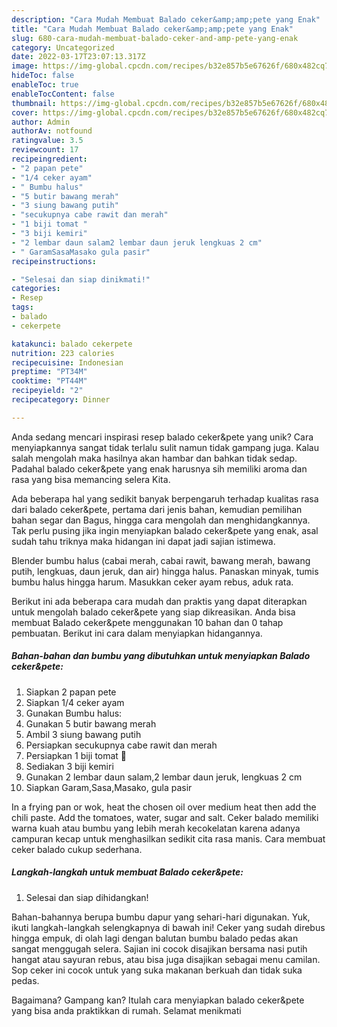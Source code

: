 ```yaml
---
description: "Cara Mudah Membuat Balado ceker&amp;amp;pete yang Enak"
title: "Cara Mudah Membuat Balado ceker&amp;amp;pete yang Enak"
slug: 680-cara-mudah-membuat-balado-ceker-and-amp-pete-yang-enak
category: Uncategorized
date: 2022-03-17T23:07:13.317Z
image: https://img-global.cpcdn.com/recipes/b32e857b5e67626f/680x482cq70/balado-cekerpete-foto-resep-utama.jpg
hideToc: false
enableToc: true
enableTocContent: false
thumbnail: https://img-global.cpcdn.com/recipes/b32e857b5e67626f/680x482cq70/balado-cekerpete-foto-resep-utama.jpg
cover: https://img-global.cpcdn.com/recipes/b32e857b5e67626f/680x482cq70/balado-cekerpete-foto-resep-utama.jpg
author: Admin
authorAv: notfound
ratingvalue: 3.5
reviewcount: 17
recipeingredient:
- "2 papan pete"
- "1/4 ceker ayam"
- " Bumbu halus"
- "5 butir bawang merah"
- "3 siung bawang putih"
- "secukupnya cabe rawit dan merah"
- "1 biji tomat "
- "3 biji kemiri"
- "2 lembar daun salam2 lembar daun jeruk lengkuas 2 cm"
- " GaramSasaMasako gula pasir"
recipeinstructions:

- "Selesai dan siap dinikmati!"
categories:
- Resep
tags:
- balado
- cekerpete

katakunci: balado cekerpete 
nutrition: 223 calories
recipecuisine: Indonesian
preptime: "PT34M"
cooktime: "PT44M"
recipeyield: "2"
recipecategory: Dinner

---
```





Anda sedang mencari inspirasi resep balado ceker&amp;pete yang unik? Cara menyiapkannya sangat tidak terlalu sulit namun tidak gampang juga. Kalau salah mengolah maka hasilnya akan hambar dan bahkan tidak sedap. Padahal balado ceker&amp;pete yang enak harusnya sih memiliki aroma dan rasa yang bisa memancing selera Kita.





Ada beberapa hal yang sedikit banyak berpengaruh terhadap kualitas rasa dari balado ceker&amp;pete, pertama dari jenis bahan, kemudian pemilihan bahan segar dan Bagus, hingga cara mengolah dan menghidangkannya. Tak perlu pusing jika ingin menyiapkan balado ceker&amp;pete yang enak,      asal sudah tahu triknya maka hidangan ini dapat jadi sajian istimewa.














Blender bumbu halus (cabai merah, cabai rawit, bawang merah, bawang putih, lengkuas, daun jeruk, dan air) hingga halus. Panaskan minyak, tumis bumbu halus hingga harum. Masukkan ceker ayam rebus, aduk rata.






Berikut ini ada beberapa cara mudah dan praktis yang dapat diterapkan untuk mengolah balado ceker&amp;pete yang siap dikreasikan. Anda bisa membuat Balado ceker&amp;pete menggunakan 10 bahan dan 0 tahap pembuatan. Berikut ini cara dalam menyiapkan hidangannya.

<!--inarticleads1-->

##### Bahan-bahan dan bumbu yang dibutuhkan untuk menyiapkan Balado ceker&amp;pete:

1. Siapkan 2 papan pete
1. Siapkan 1/4 ceker ayam
1. Gunakan  Bumbu halus:
1. Gunakan 5 butir bawang merah
1. Ambil 3 siung bawang putih
1. Persiapkan secukupnya cabe rawit dan merah
1. Persiapkan 1 biji tomat 🍅
1. Sediakan 3 biji kemiri
1. Gunakan 2 lembar daun salam,2 lembar daun jeruk, lengkuas 2 cm
1. Siapkan  Garam,Sasa,Masako, gula pasir


In a frying pan or wok, heat the chosen oil over medium heat then add the chili paste. Add the tomatoes, water, sugar and salt. Ceker balado memiliki warna kuah atau bumbu yang lebih merah kecokelatan karena adanya campuran kecap untuk menghasilkan sedikit cita rasa manis. Cara membuat ceker balado cukup sederhana. 

<!--inarticleads2-->

##### Langkah-langkah untuk membuat Balado ceker&amp;pete:


1. Selesai dan siap dihidangkan!

Bahan-bahannya berupa bumbu dapur yang sehari-hari digunakan. Yuk, ikuti langkah-langkah selengkapnya di bawah ini! Ceker yang sudah direbus hingga empuk, di olah lagi dengan balutan bumbu balado pedas akan sangat menggugah selera. Sajian ini cocok disajikan bersama nasi putih hangat atau sayuran rebus, atau bisa juga disajikan sebagai menu camilan. Sop ceker ini cocok untuk yang suka makanan berkuah dan tidak suka pedas. 

Bagaimana? Gampang kan? Itulah cara menyiapkan balado ceker&amp;pete yang bisa anda praktikkan di rumah. Selamat menikmati
